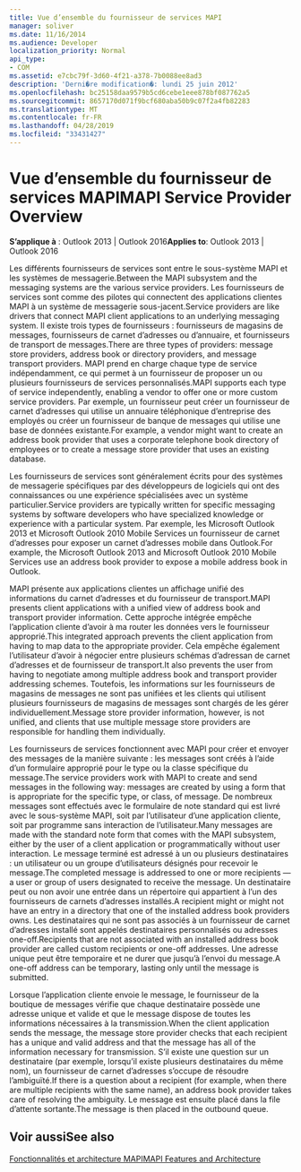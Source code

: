 ```yaml
---
title: Vue d’ensemble du fournisseur de services MAPI
manager: soliver
ms.date: 11/16/2014
ms.audience: Developer
localization_priority: Normal
api_type:
- COM
ms.assetid: e7cbc79f-3d60-4f21-a378-7b0088ee8ad3
description: 'Derni�re modification�: lundi 25 juin 2012'
ms.openlocfilehash: bc25158daa9579b5cd6cebe1eee878bf087762a5
ms.sourcegitcommit: 8657170d071f9bcf680aba50b9c07f2a4fb82283
ms.translationtype: MT
ms.contentlocale: fr-FR
ms.lasthandoff: 04/28/2019
ms.locfileid: "33431427"
---
```

# <a name="mapi-service-provider-overview"></a><span data-ttu-id="f1523-103">Vue d’ensemble du fournisseur de services MAPI</span><span class="sxs-lookup"><span data-stu-id="f1523-103">MAPI Service Provider Overview</span></span>

  
  
<span data-ttu-id="f1523-104">**S’applique à** : Outlook 2013 | Outlook 2016</span><span class="sxs-lookup"><span data-stu-id="f1523-104">**Applies to**: Outlook 2013 | Outlook 2016</span></span> 
  
<span data-ttu-id="f1523-105">Les différents fournisseurs de services sont entre le sous-système MAPI et les systèmes de messagerie.</span><span class="sxs-lookup"><span data-stu-id="f1523-105">Between the MAPI subsystem and the messaging systems are the various service providers.</span></span> <span data-ttu-id="f1523-106">Les fournisseurs de services sont comme des pilotes qui connectent des applications clientes MAPI à un système de messagerie sous-jacent.</span><span class="sxs-lookup"><span data-stu-id="f1523-106">Service providers are like drivers that connect MAPI client applications to an underlying messaging system.</span></span> <span data-ttu-id="f1523-107">Il existe trois types de fournisseurs : fournisseurs de magasins de messages, fournisseurs de carnet d’adresses ou d’annuaire, et fournisseurs de transport de messages.</span><span class="sxs-lookup"><span data-stu-id="f1523-107">There are three types of providers: message store providers, address book or directory providers, and message transport providers.</span></span> <span data-ttu-id="f1523-108">MAPI prend en charge chaque type de service indépendamment, ce qui permet à un fournisseur de proposer un ou plusieurs fournisseurs de services personnalisés.</span><span class="sxs-lookup"><span data-stu-id="f1523-108">MAPI supports each type of service independently, enabling a vendor to offer one or more custom service providers.</span></span> <span data-ttu-id="f1523-109">Par exemple, un fournisseur peut créer un fournisseur de carnet d’adresses qui utilise un annuaire téléphonique d’entreprise des employés ou créer un fournisseur de banque de messages qui utilise une base de données existante.</span><span class="sxs-lookup"><span data-stu-id="f1523-109">For example, a vendor might want to create an address book provider that uses a corporate telephone book directory of employees or to create a message store provider that uses an existing database.</span></span>
  
<span data-ttu-id="f1523-110">Les fournisseurs de services sont généralement écrits pour des systèmes de messagerie spécifiques par des développeurs de logiciels qui ont des connaissances ou une expérience spécialisées avec un système particulier.</span><span class="sxs-lookup"><span data-stu-id="f1523-110">Service providers are typically written for specific messaging systems by software developers who have specialized knowledge or experience with a particular system.</span></span> <span data-ttu-id="f1523-111">Par exemple, les Microsoft Outlook 2013 et Microsoft Outlook 2010 Mobile Services un fournisseur de carnet d’adresses pour exposer un carnet d’adresses mobile dans Outlook.</span><span class="sxs-lookup"><span data-stu-id="f1523-111">For example, the Microsoft Outlook 2013 and Microsoft Outlook 2010 Mobile Services use an address book provider to expose a mobile address book in Outlook.</span></span> 
  
<span data-ttu-id="f1523-112">MAPI présente aux applications clientes un affichage unifié des informations du carnet d’adresses et du fournisseur de transport.</span><span class="sxs-lookup"><span data-stu-id="f1523-112">MAPI presents client applications with a unified view of address book and transport provider information.</span></span> <span data-ttu-id="f1523-113">Cette approche intégrée empêche l’application cliente d’avoir à ma router les données vers le fournisseur approprié.</span><span class="sxs-lookup"><span data-stu-id="f1523-113">This integrated approach prevents the client application from having to map data to the appropriate provider.</span></span> <span data-ttu-id="f1523-114">Cela empêche également l’utilisateur d’avoir à négocier entre plusieurs schémas d’adressan de carnet d’adresses et de fournisseur de transport.</span><span class="sxs-lookup"><span data-stu-id="f1523-114">It also prevents the user from having to negotiate among multiple address book and transport provider addressing schemes.</span></span> <span data-ttu-id="f1523-115">Toutefois, les informations sur les fournisseurs de magasins de messages ne sont pas unifiées et les clients qui utilisent plusieurs fournisseurs de magasins de messages sont chargés de les gérer individuellement.</span><span class="sxs-lookup"><span data-stu-id="f1523-115">Message store provider information, however, is not unified, and clients that use multiple message store providers are responsible for handling them individually.</span></span>
  
<span data-ttu-id="f1523-116">Les fournisseurs de services fonctionnent avec MAPI pour créer et envoyer des messages de la manière suivante : les messages sont créés à l’aide d’un formulaire approprié pour le type ou la classe spécifique du message.</span><span class="sxs-lookup"><span data-stu-id="f1523-116">The service providers work with MAPI to create and send messages in the following way: messages are created by using a form that is appropriate for the specific type, or class, of message.</span></span> <span data-ttu-id="f1523-117">De nombreux messages sont effectués avec le formulaire de note standard qui est livré avec le sous-système MAPI, soit par l’utilisateur d’une application cliente, soit par programme sans interaction de l’utilisateur.</span><span class="sxs-lookup"><span data-stu-id="f1523-117">Many messages are made with the standard note form that comes with the MAPI subsystem, either by the user of a client application or programmatically without user interaction.</span></span> <span data-ttu-id="f1523-118">Le message terminé est adressé à un ou plusieurs destinataires : un utilisateur ou un groupe d’utilisateurs désignés pour recevoir le message.</span><span class="sxs-lookup"><span data-stu-id="f1523-118">The completed message is addressed to one or more recipients — a user or group of users designated to receive the message.</span></span> <span data-ttu-id="f1523-119">Un destinataire peut ou non avoir une entrée dans un répertoire qui appartient à l’un des fournisseurs de carnets d’adresses installés.</span><span class="sxs-lookup"><span data-stu-id="f1523-119">A recipient might or might not have an entry in a directory that one of the installed address book providers owns.</span></span> <span data-ttu-id="f1523-120">Les destinataires qui ne sont pas associés à un fournisseur de carnet d’adresses installé sont appelés destinataires personnalisés ou adresses one-off.</span><span class="sxs-lookup"><span data-stu-id="f1523-120">Recipients that are not associated with an installed address book provider are called custom recipients or one-off addresses.</span></span> <span data-ttu-id="f1523-121">Une adresse unique peut être temporaire et ne durer que jusqu’à l’envoi du message.</span><span class="sxs-lookup"><span data-stu-id="f1523-121">A one-off address can be temporary, lasting only until the message is submitted.</span></span> 
  
<span data-ttu-id="f1523-122">Lorsque l’application cliente envoie le message, le fournisseur de la boutique de messages vérifie que chaque destinataire possède une adresse unique et valide et que le message dispose de toutes les informations nécessaires à la transmission.</span><span class="sxs-lookup"><span data-stu-id="f1523-122">When the client application sends the message, the message store provider checks that each recipient has a unique and valid address and that the message has all of the information necessary for transmission.</span></span> <span data-ttu-id="f1523-123">S’il existe une question sur un destinataire (par exemple, lorsqu’il existe plusieurs destinataires du même nom), un fournisseur de carnet d’adresses s’occupe de résoudre l’ambiguïté.</span><span class="sxs-lookup"><span data-stu-id="f1523-123">If there is a question about a recipient (for example, when there are multiple recipients with the same name), an address book provider takes care of resolving the ambiguity.</span></span> <span data-ttu-id="f1523-124">Le message est ensuite placé dans la file d’attente sortante.</span><span class="sxs-lookup"><span data-stu-id="f1523-124">The message is then placed in the outbound queue.</span></span> 
  
## <a name="see-also"></a><span data-ttu-id="f1523-125">Voir aussi</span><span class="sxs-lookup"><span data-stu-id="f1523-125">See also</span></span>



[<span data-ttu-id="f1523-126">Fonctionnalités et architecture MAPI</span><span class="sxs-lookup"><span data-stu-id="f1523-126">MAPI Features and Architecture</span></span>](mapi-features-and-architecture.md)

